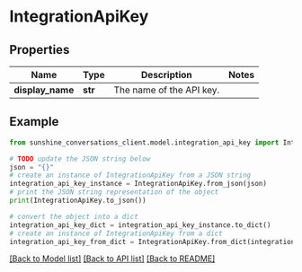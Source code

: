 # IntegrationApiKey


## Properties

Name | Type | Description | Notes
------------ | ------------- | ------------- | -------------
**display_name** | **str** | The name of the API key. | 

## Example

```python
from sunshine_conversations_client.model.integration_api_key import IntegrationApiKey

# TODO update the JSON string below
json = "{}"
# create an instance of IntegrationApiKey from a JSON string
integration_api_key_instance = IntegrationApiKey.from_json(json)
# print the JSON string representation of the object
print(IntegrationApiKey.to_json())

# convert the object into a dict
integration_api_key_dict = integration_api_key_instance.to_dict()
# create an instance of IntegrationApiKey from a dict
integration_api_key_from_dict = IntegrationApiKey.from_dict(integration_api_key_dict)
```
[[Back to Model list]](../README.md#documentation-for-models) [[Back to API list]](../README.md#documentation-for-api-endpoints) [[Back to README]](../README.md)


